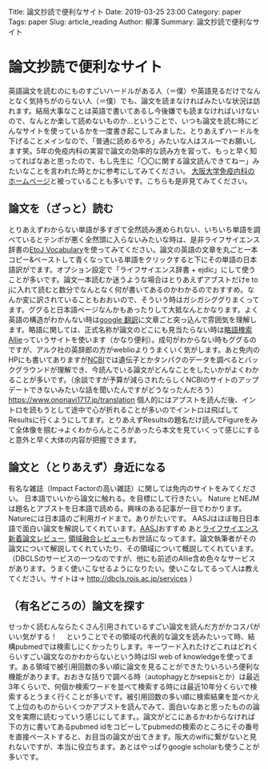Title: 論文抄読で便利なサイト
Date: 2019-03-25 23:00
Category:   paper
Tags: paper
Slug: article_reading
Author: 柳澤
Summary: 論文抄読で便利なサイト


# 論文抄読で便利なサイト

英語論文を読むのにものすごいハードルがある人（＝僕）や英語見るだけでなんとなく気持ちがのらない人（＝僕）でも、論文を読まなければみたいな状況は訪れます。結局大事なことは英語で書いてあるし今後嫌でも読まなければいけないので、なんとか楽して読めないものか…ということで、いつも論文を読む時にどんなサイトを使っているかを一度書き起こしてみました。とりあえずハードルを下げることメインなので、「普通に読めるやろ」みたいな人はスルーでお願いします笑。5年の免疫内科の実習で論文の効率的な読み方を習って、もっと早く知ってればなあと思ったので、もし先生に「〇〇に関する論文読んできてねー」みたいなことを言われた時とかに参考にしてみてください。 [大阪大学免疫内科のホームページ](http://www.imed3.med.osaka-u.ac.jp/education/education01.html)と被っていることも多いです。こちらも是非見てみてください。

## 論文を（ざっと）読む 　

とりあえずわからない単語が多すぎて全然読み進められない、いちいち単語を調べているとテンポが悪く全然頭に入らないみたいな時は、是非ライフサイエンス辞書の[EtoJ Vocabulary](https://lsd-project.jp/ja/service/etoj_v/index.html)を使ってみてください。論文の英語の文章を丸ごと一本コピー&ペーストして青くなっている単語をクリックすると下にその単語の日本語訳がでます。オプション設定で「ライフサイエンス辞書 + ejdic」にして使うことが多いです。論文一本読むか迷うような場合はとりあえずアブストだけe to jに入れて読むと数分でなんとなく何が書いてあるのかわかるのでおすすめ。なんか変に訳されていることもおおいので、そういう時はガシガシググりまくってます。ググると日本語ページなんかもあったりして大抵なんとかなります。よく英語の構造がわかんない時は[google 翻訳](https://translate.google.co.jp/?hl=ja)に文章ごと突っ込んで雰囲気を理解します。略語に関しては、正式名称が論文のどこにも見当たらない時は[略語検索Allie](http://allie.dbcls.jp/ja)っていうサイトを使います（かなり便利）。成句がわからない時もググるのですが、アルク社の英辞郎の方がweblioよりうまくいく気がします。あと免内のHPにも書いてありますが[NCBI](https://www.ncbi.nlm.nih.gov)では遺伝子とかタンパクのデータを調べるとバックグラウンドが理解でき、今読んでいる論文がどんなことをしたいかがよくわかることが多いです。（余談ですが予算が減らされたらしくNCBIのサイトのアップデートできないみたいな話を聞いたんですがどうなったんだろう） https://www.ononavi1717.jp/translation 個人的にはアブストを読んだ後、イントロを読もうとして途中で心が折れることが多いのでイントロは飛ばしてResultsに行くようにしてます。とりあえずResultsの題名だけ読んでFigureをみて全体像を掴む→よくわからんところがあったら本文を見ていくって感じにすると意外と早く大体の内容が把握できます。

## 論文と（とりあえず）身近になる

有名な雑誌（Impact Factorの高い雑誌）に関しては免内のサイトをみてください。 日本語でいいから論文に触れる。を目標にして行きたい。 Nature とNEJMは題名とアブストを日本語で読める。興味のある記事が一目でわかります。Natureには日本語のご利用ガイドまで。ありがたいです。 AASJはほぼ毎日日本語で面白い論文を解説してくれています。[AASJ](http://aasj.jp/watch.html)おすすめ あと[ライフサイエンス新着論文レビュー](http://first.lifesciencedb.jp), [領域融合レビュー](http://leading.lifesciencedb.jp)もお世話になってます。論文執筆者がその論文について解説してくれていたり、その領域について概説してくれています。（DBCLSのサービスの一つなのですが、他にも前述のAllie含め色々なサービスがあります。うまく使いこなせるようになりたい。使いこなしてるって人は教えてください。サイトは→ http://dbcls.rois.ac.jp/services ）

## （有名どころの）論文を探す

せっかく読むんならたくさん引用されているすごい論文を読んだ方がかコスパがいい気がする！ 　ということでその領域の代表的な論文を読みたいって時、結構pubmedでは検索しにくかったりします。キーワード入れたけどこれはどれくらいすごい論文なのかわからないという時はISI web of knowledgeを使ってます。ある領域で被引用回数の多い順に論文を見ることができたりいろいろ便利な機能があります。おおきな括りで調べる時（autophagyとかsepsisとか）は最近3年くらいで、何個か検索ワードを並べて検索する時には最近10年分くらいで検索するとうまく行くことが多いです。被引用回数の多い順に検索結果を並べかえて上位のものからいくつかアブストを読んでみて、面白いなあと思ったものの論文を実際に読むっていう感じにしてます。。論文がどこにあるかわからなければ下の方に書いてあるpubmed idをコピーしてpubmedの検索のところにその番号を直接ペーストすると、お目当の論文が出てきます。阪大のwifiに繋がないと見れないですが、本当に役立ちます。あとはやっぱりgoogle scholarも使うことが多いです。
